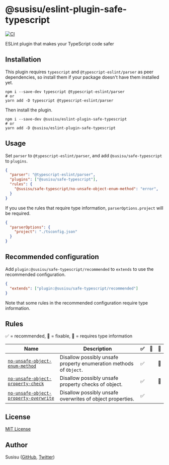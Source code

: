 # @susisu/eslint-plugin-safe-typescript

[![CI](https://github.com/susisu/eslint-plugin-safe-typescript/workflows/CI/badge.svg)](https://github.com/susisu/eslint-plugin-safe-typescript/actions?query=workflow%3ACI)

ESLint plugin that makes your TypeScript code safer

## Installation
This plugin requires `typescript` and `@typescript-eslint/parser` as peer dependencies, so install them if your package doesn't have them installed yet.

``` shell
npm i --save-dev typescript @typescript-eslint/parser
# or
yarn add -D typescript @typescript-eslint/parser
```

Then install the plugin.

``` shell
npm i --save-dev @susisu/eslint-plugin-safe-typescript
# or
yarn add -D @susisu/eslint-plugin-safe-typescript
```

## Usage
Set `parser` to `@typescript-eslint/parser`, and add `@susisu/safe-typescript` to `plugins`.

``` json
{
  "parser": "@typescript-eslint/parser",
  "plugins": ["@susisu/safe-typescript"],
  "rules": {
    "@susisu/safe-typescript/no-unsafe-object-enum-method": "error",
  }
}
```

If you use the rules that require type information, `parserOptions.project` will be required.

``` json
{
  "parserOptions": {
    "project": "./tsconfig.json"
  }
}
```

## Recommended configuration
Add `plugin:@susisu/safe-typescript/recommended` to `extends` to use the recommended configuration.

``` json
{
  "extends": ["plugin:@susisu/safe-typescript/recommended"]
}
```

Note that some rules in the recommended configuration require type information.

## Rules
✅ = recommended, 🔧 = fixable, 💭 = requires type information

| Name | Description | ✅ | 🔧 | 💭 |
| --- | --- | --- | --- | --- |
| [`no-unsafe-object-enum-method`](https://github.com/susisu/eslint-plugin-safe-typescript/blob/main/src/rules/no-unsafe-object-enum-method/README.md) | Disallow possibly unsafe property enumeration methods of `Object`. | ✅ | | 💭 |
| [`no-unsafe-object-property-check`](https://github.com/susisu/eslint-plugin-safe-typescript/blob/main/src/rules/no-unsafe-object-property-check/README.md) | Disallow possibly unsafe property checks of object. | ✅ | | 💭 |
| [`no-unsafe-object-property-overwrite`](https://github.com/susisu/eslint-plugin-safe-typescript/blob/main/src/rules/no-unsafe-object-property-overwrite/README.md) | Disallow possibly unsafe overwrites of object properties. | ✅ | | |

## License

[MIT License](http://opensource.org/licenses/mit-license.php)

## Author

Susisu ([GitHub](https://github.com/susisu), [Twitter](https://twitter.com/susisu2413))
